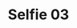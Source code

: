 ---
title: Selfie 03
image: https://res.cloudinary.com/softcomux/image/upload/v1533824995/sfc/about%20-%20selfies/selfie-03.jpg
image_description: African woman in technology
---